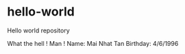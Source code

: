 # hello-world
Hello world repository


What the hell ! Man ! 
Name: Mai Nhat Tan
Birthday: 4/6/1996
